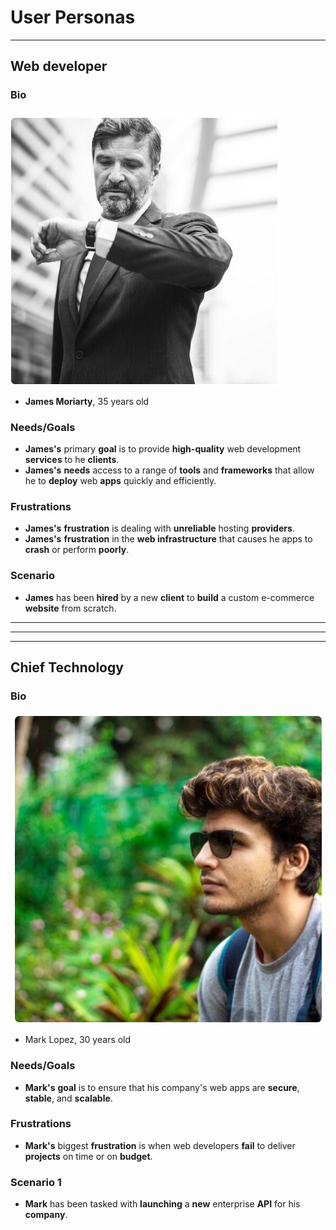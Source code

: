 # User Personas

---

## Web developer

### Bio

![James](../img/james.png)

- **James Moriarty**, 35 years old

### Needs/Goals

- **James's** primary **goal** is to provide **high-quality** web development
  **services** to he **clients**.
- **James's** **needs** access to a range of **tools** and **frameworks** that
  allow he to **deploy** web **apps** quickly and efficiently.

### Frustrations

- **James's** **frustration** is dealing with **unreliable** hosting
  **providers**.
- **James's** **frustration** in the **web infrastructure** that causes he apps
  to **crash** or perform **poorly**.

### Scenario

- **James** has been **hired** by a new **client** to **build** a custom
  e-commerce **website** from scratch.

---

---

---

## Chief Technology

### Bio

![Mark](../img/mark.png)

- Mark Lopez, 30 years old

### Needs/Goals

- **Mark's** **goal** is to ensure that his company's web apps are **secure**,
  **stable**, and **scalable**.

### Frustrations

- **Mark's** biggest **frustration** is when web developers **fail** to deliver
  **projects** on time or on **budget**.

### Scenario 1

- **Mark** has been tasked with **launching** a **new** enterprise **API** for
  his **company**.
